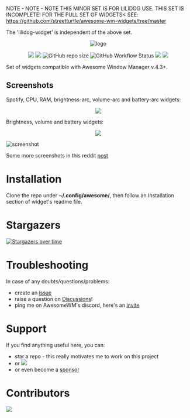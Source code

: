 NOTE - NOTE - NOTE
THIS MINOR SET IS FOR LILIDOG USE.
THIS SET IS INCOMPLETE!  FOR THE FULL SET OF WIDGETS< SEE:
https://github.com/streetturtle/awesome-wm-widgets/tree/master

The 'lilidog-widget' is independent of the above set.



<p align="center">
 <img src="https://github.com/streetturtle/awesome-wm-widgets/raw/master/awesome-o.png" alt="logo" style="max-width:100%;">
</p>

<p align="center">
  <img src="https://img.shields.io/github/stars/streetturtle/awesome-wm-widgets.svg">
  <img src="https://img.shields.io/github/forks/streetturtle/awesome-wm-widgets.svg">
  <img alt="GitHub repo size" src="https://img.shields.io/github/repo-size/streetturtle/awesome-wm-widgets">
  <img alt="GitHub Workflow Status" src="https://img.shields.io/github/actions/workflow/status/streetturtle/awesome-wm-widgets/build.yml?branch=main">
  <a href="https://www.buymeacoffee.com/streetturtle"><img src="https://img.shields.io/badge/-buy%20me%20a%20coffee-3B4252?style=flat&logo=Buy-Me-A-Coffee"></a>
  <a href="https://twitter.com/intent/tweet?text=Check%20out%20these%20awesome%20widgets%20for%20Awesome Window Manager%20&url=https://github.com/streetturtle/awesome-wm-widgets">
 <img src="https://img.shields.io/twitter/url/http/shields.io.svg?style=social">
   </a>
</p>

Set of widgets compatible with Awesome Window Manager v.4.3+.

## Screenshots

Spotify, CPU, RAM, brightness-arc, volume-arc and battery-arc widgets:

<p align="center">
 <img src="https://github.com/streetturtle/awesome-wm-widgets/raw/master/Screenshot%20from%202019-03-01%2014-28-18.png">
</p>

Brightness, volume and battery widgets:

<p align="center">
 <img src="https://github.com/streetturtle/awesome-wm-widgets/raw/master/widgets-icons.png">
</p>

![screenshot](./screenshot.png)

Some more screenshots in this reddit [post](https://www.reddit.com/r/unixporn/comments/8qijmx/awesomewm_dark_theme/)

# Installation

Clone the repo under **~/.config/awesome/**, then follow an Installation section of widget's readme file.

# Stargazers

[![Stargazers over time](https://starchart.cc/streetturtle/awesome-wm-widgets.svg)](https://starchart.cc/streetturtle/awesome-wm-widgets)

# Troubleshooting

In case of any doubts/questions/problems:
 - create an [issue](https://github.com/streetturtle/awesome-wm-widgets/issues/new/choose)
 - raise a question on [Discussions](https://github.com/streetturtle/awesome-wm-widgets/discussions)!
 - ping me on AwesomeWM's discord, here's an [invite](https://discord.gg/BPat4F87dg)

# Support

If you find anything useful here, you can:
 - star a repo - this really motivates me to work on this project
 - or <a class="social-link" href="https://www.buymeacoffee.com/streetturtle"><img style="display:inline" src="https://img.shields.io/badge/-buy%20me%20a%20coffee-3B4252?style=flat&logo=Buy-Me-A-Coffee"></a>
 - or even become a [sponsor](https://github.com/sponsors/streetturtle)

# Contributors

<a href="https://github.com/streetturtle/awesome-wm-widgets/graphs/contributors">
  <img src="https://contrib.rocks/image?repo=streetturtle/awesome-wm-widgets" />
</a>

